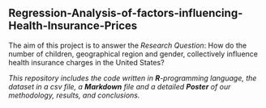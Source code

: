 ## Regression-Analysis-of-factors-influencing-Health-Insurance-Prices

The aim of this project is to answer the *Research Question*: How do the number of children, geographical region and gender, collectively influence health insurance charges in the United States?

*This repository includes the code written in **R**-programming language, the dataset in a csv file, a **Markdown** file and a detailed **Poster** of our methodology, results, and conclusions.*
